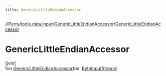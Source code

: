 ```yaml
---
title: GenericLittleEndianAccessor
---
```

//[Perry](../../../index.html)/[tools.data.input](../index.html)/[GenericLittleEndianAccessor](index.html)/[GenericLittleEndianAccessor](-generic-little-endian-accessor.html)



# GenericLittleEndianAccessor



[jvm]\
fun [GenericLittleEndianAccessor](-generic-little-endian-accessor.html)(bs: [ByteInputStream](../-byte-input-stream/index.html))




